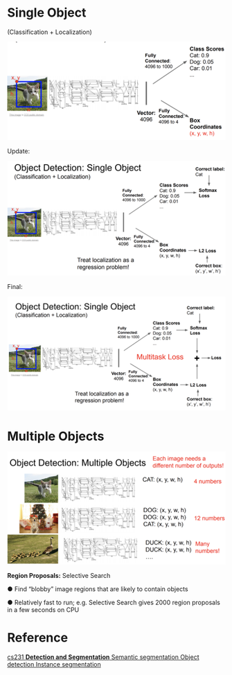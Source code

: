 # Single Object

(Classification + Localization)

![objectdetectionsingleobject1](../../img/CV/objectdetectionsingleobject1.png)

Update:

![objectdetectionsingleobject2](../../img/CV/objectdetectionsingleobject2.png)



Final:

![objectdetectionsingleobject3](../../img/CV/objectdetectionsingleobject3.png)



#  Multiple Objects

![objectdetectionmultipleobject1](../../img/CV/objectdetectionmultipleobject1.png)

**Region Proposals:** Selective Search

 ● Find “blobby” image regions that are likely to contain objects 

● Relatively fast to run; e.g. Selective Search gives 2000 region proposals in a few seconds on CPU









































# Reference 

[cs231 **Detection and Segmentation** Semantic segmentation Object detection Instance segmentation](http://cs231n.stanford.edu/slides/2020/lecture_12.pdf)

